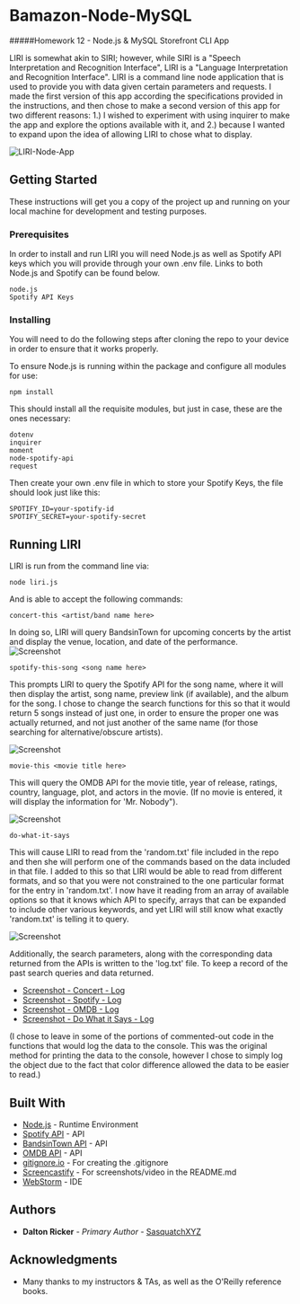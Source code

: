 # Bamazon-Node-MySQL

#####Homework 12 - Node.js &amp; MySQL Storefront CLI App

LIRI is somewhat akin to SIRI; however, while SIRI is a "Speech Interpretation and Recognition Interface", LIRI is a "Language Interpretation and Recognition Interface".  LIRI is a command line node application that is used to provide you with data given certain parameters and requests.  I made the first version of this app according the specifications provided in the instructions, and then chose to make a second version of this app for two different reasons: 1.) I wished to experiment with using inquirer to make the app and explore the options available with it, and 2.) because I wanted to expand upon the idea of allowing LIRI to chose what to display.

![LIRI-Node-App](screenshots/LIRIBotv2.gif) 

## Getting Started

These instructions will get you a copy of the project up and running on your local machine for development and testing purposes.

### Prerequisites

In order to install and run LIRI you will need Node.js as well as Spotify API keys which you will provide through your own .env file.  Links to both Node.js and Spotify can be found below.

```
node.js
Spotify API Keys
```

### Installing

You will need to do the following steps after cloning the repo to your device in order to ensure that it works properly.

To ensure Node.js is running within the package and configure all modules for use:

```
npm install
```

This should install all the requisite modules, but just in case, these are the ones necessary:

```
dotenv
inquirer
moment
node-spotify-api
request
```

Then create your own .env file in which to store your Spotify Keys, the file should look just like this:

```
SPOTIFY_ID=your-spotify-id
SPOTIFY_SECRET=your-spotify-secret
```

## Running LIRI

LIRI is run from the command line via:

```
node liri.js
```

And is able to accept the following commands:

```
concert-this <artist/band name here>
```

In doing so, LIRI will query BandsinTown for upcoming concerts by the artist and display the venue, location, and date of the performance.  
![Screenshot](screenshots/concert-screenshot.png) 

```
spotify-this-song <song name here>
```

This prompts LIRI to query the Spotify API for the song name, where it will then display the artist, song name, preview link (if available), and the album for the song.  I chose to change the search functions for this so that it would return 5 songs instead of just one, in order to ensure the proper one was actually returned, and not just another of the same name (for those searching for alternative/obscure artists).

![Screenshot](screenshots/spotify-screenshot.png) 

```
movie-this <movie title here>
```

This will query the OMDB API for the movie title, year of release, ratings, country, language, plot, and actors in the movie.  (If no movie is entered, it will display the information for 'Mr. Nobody").

![Screenshot](screenshots/movie-screenshot.png) 

```
do-what-it-says
```

This will cause LIRI to read from the 'random.txt' file included in the repo and then she will perform one of the commands based on the data included in that file.  I added to this so that LIRI would be able to read from different formats, and so that you were not constrained to the one particular format for the entry in 'random.txt'.  I now have it reading from an array of available options so that it knows which API to specify, arrays that can be expanded to include other various keywords, and yet LIRI will still know what exactly 'random.txt' is telling it to query.

![Screenshot](screenshots/youpick-screenshot.png) 

Additionally, the search parameters, along with the corresponding data returned from the APIs is written to the 'log.txt' file.  To keep a record of the past search queries and data returned.
* [Screenshot - Concert - Log](screenshots/concert-log-screenshot.png)
* [Screenshot - Spotify - Log](screenshots/spotify-log-screenshot.png)
* [Screenshot - OMDB - Log](screenshots/movie-log-screenshot.png)
* [Screenshot - Do What it Says - Log](screenshots/youpick-log-screenshot.png)

(I chose to leave in some of the portions of commented-out code in the functions that would log the data to the console.  This was the original method for printing the data to the console, however I chose to simply log the object due to the fact that color difference allowed the data to be easier to read.)

## Built With

* [Node.js](https://nodejs.org/en/) - Runtime Environment
* [Spotify API](https://developer.spotify.com/documentation/web-api/) - API
* [BandsinTown API](http://www.artists.bandsintown.com/bandsintown-api) - API
* [OMDB API](http://www.omdbapi.com/) - API
* [gitignore.io](https://www.gitignore.io/) - For creating the .gitignore
* [Screencastify](https://www.screencastify.com/) - For screenshots/video in the README.md
* [WebStorm](https://www.jetbrains.com/webstorm/) - IDE

## Authors

* **Dalton Ricker** - *Primary Author* - [SasquatchXYZ](https://github.com/SasquatchXYZ)

## Acknowledgments
* Many thanks to my instructors & TAs, as well as the O'Reilly reference books.